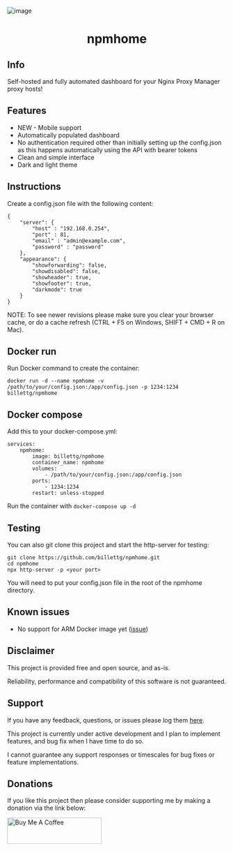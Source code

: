![image](https://github.com/billettg/npmhome/assets/3407237/b260331a-7023-4003-8ca8-b3d4f841c979)

# <p align=center>npmhome</p>

## Info

Self-hosted and fully automated dashboard for your Nginx Proxy Manager proxy hosts!

## Features

- NEW - Mobile support
- Automatically populated dashboard
- No authentication required other than initially setting up the config.json as this happens automatically using the API with bearer tokens
- Clean and simple interface
- Dark and light theme

## Instructions

Create a config.json file with the following content:

```
{
    "server": {
        "host" : "192.168.0.254",
        "port" : 81,
        "email" : "admin@example.com", 
        "password" : "password"
    },
    "appearance": {
        "showforwarding": false,
        "showdisabled": false,
        "showheader": true,
        "showfooter": true,
        "darkmode": true
    }
}
```
NOTE: To see newer revisions please make sure you clear your browser cache, or do a cache refresh (CTRL + F5 on Windows, SHIFT + CMD + R on Mac).

## Docker run

Run Docker command to create the container:

```docker run -d --name npmhome -v /path/to/your/config.json:/app/config.json -p 1234:1234 billettg/npmhome```

## Docker compose

Add this to your docker-compose.yml:

```
services:
    npmhome:
        image: billettg/npmhome
        container_name: npmhome
        volumes:
            - /path/to/your/config.json:/app/config.json
        ports:
            - 1234:1234
        restart: unless-stopped
```

Run the container with ```docker-compose up -d```

## Testing

You can also git clone this project and start the http-server for testing:

```
git clone https://github.com/billettg/npmhome.git
cd npmhome
npx http-server -p <your port>
```

You will need to put your config.json file in the root of the npmhome directory.

## Known issues

- No support for ARM Docker image yet ([issue](https://github.com/billettg/npmhome/issues/2))

## Disclaimer

This project is provided free and open source, and as-is.

Reliability, performance and compatibility of this software is not guaranteed.

## Support

If you have any feedback, questions, or issues please log them [here](https://github.com/billettg/npmhome/issues).

This project is currently under active development and I plan to implement features, and bug fix when I have time to do so.

I cannot guarantee any support responses or timescales for bug fixes or feature implementations.

## Donations

If you like this project then please consider supporting me by making a donation via the link below:

<a href="https://www.buymeacoffee.com/billettg" target="_blank"><img src="https://cdn.buymeacoffee.com/buttons/v2/default-violet.png" alt="Buy Me A Coffee" style="height: 60px !important;width: 217px !important;" ></a>
